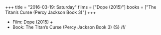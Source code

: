 +++
title = "2016-03-19: Saturday"
films = ["Dope (2015)"]
books = ["The Titan’s Curse (Percy Jackson Book 3)"]
+++


* Film: Dope (2015) +
* Book: The Titan’s Curse (Percy Jackson Book 3) {S} /f/
